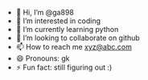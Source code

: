 - 👋 Hi, I’m @ga898
- 👀 I’m interested in coding
- 🌱 I’m currently learning python
- 💞️ I’m looking to collaborate on github
- 📫 How to reach me xyz@abc.com
- 😄 Pronouns: gk
- ⚡ Fun fact: still figuring out :)

<!---
ga898/ga898 is a ✨ special ✨ repository because its `README.md` (this file) appears on your GitHub profile.
You can click the Preview link to take a look at your changes.
--->
